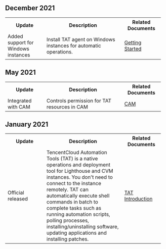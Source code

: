 ## December 2021
<table>
	<tr><th style="width: 25%;">Update</th><th style="width: 50%;">Description</th><th style="width: 25%;">Related Documents</th></tr>
	<tr>
	<td>Added support for Windows instances</td><td>Install TAT agent on Windows instances for automatic operations.</td><td><a href="https://intl.cloud.tencent.com/document/product/1147/46040">Getting Started</a></td></tr>
</table>

## May 2021
<table>
	<tr><th style="width: 25%;">Update</th><th style="width: 50%;">Description</th><th style="width: 25%;">Related Documents</th></tr>
	<tr>
	<td>Integrated with CAM</td><td>Controls permission for TAT resources in CAM</td><td><a href="https://intl.cloud.tencent.com/document/product/1147/46037">CAM</a></td></tr>
</table>

## January 2021
<table>
	<tr><th style="width: 25%;">Update</th><th style="width: 50%;">Description</th><th style="width: 25%;">Related Documents</th></tr>
	<tr>
	<td>Official released</td><td>TencentCloud Automation Tools (TAT) is a native operations and deployment tool for Lighthouse and CVM instances. You don't need to connect to the instance remotely. TAT can automatically execute shell commands in batch to complete tasks such as running automation scripts, polling processes, installing/uninstalling software, updating applications and installing patches. </td><td><a href="https://intl.cloud.tencent.com/document/product/1147">TAT Introduction</a></td></tr>
</table>
